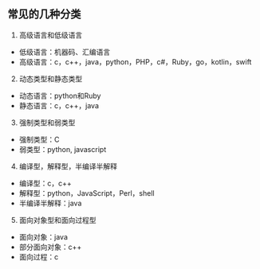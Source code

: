 
## 常见的几种分类
1. 高级语言和低级语言
- 低级语言：机器码、汇编语言 
- 高级语言：c，c++，java，python，PHP，c#，Ruby，go，kotlin，swift
2. 动态类型和静态类型
- 动态语言：python和Ruby
- 静态语言：c，c++，java
3. 强制类型和弱类型
- 强制类型：C
- 弱类型：python, javascript
4. 编译型，解释型，半编译半解释
- 编译型：c，c++
- 解释型：python，JavaScript，Perl，shell
- 半编译半解释：java
5. 面向对象型和面向过程型
- 面向对象：java
- 部分面向对象：c++
- 面向过程：c